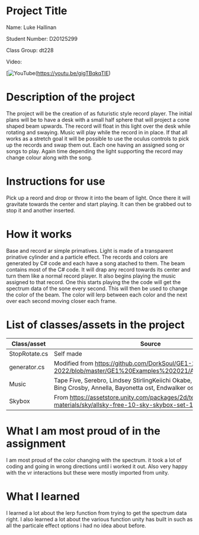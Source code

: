 # Project Title

Name: Luke Hallinan

Student Number: D20125299

Class Group: dt228

Video: 

[![YouTube](http://img.youtu.be/gigTBqkqTlE/0.jpg)(https://youtu.be/gigTBqkqTlE)

# Description of the project
The project will be the creation of as futuristic style record player. 
The initial plans will be to have a desk with a small half sphere that will project a cone shaped beam upwards.
The record will float in this light over the desk while rotating and swaying.
Music will play while the record in in place.
If that all works as a stretch goal it will be possible to use the oculus controls to pick up the records and swap them out.
Each one having an assigned song or songs to play.
Again time depending the light supporting the record may change colour along with the song.

# Instructions for use
Pick up a reord and drop or throw it into the beam of light.
Once there it will gravitate towards the center and start playing.
It can then be grabbed out to stop it and another inserted.

# How it works
Base and record ar simple primatives.
Light is made of a transparent prinative cylinder and a particle effect.
The records and colors are generated by C# code and each have a song atached to them.
The beam contains most of the C# code. 
It will drap any record towards its center and turn them like a normal record player.
It also begins playing the music assigned to that record.
One this starts playing the the code will get the spectrum data of the sone every second.
This will then be used to change the color of the beam.
The color will lerp between each color and the next over each second moving closer each frame.

# List of classes/assets in the project

| Class/asset | Source |
|-----------|-----------|
| StopRotate.cs | Self made |
| generator.cs | Modified from https://github.com/DorkSoul/GE1-2021-2022/blob/master/GE1%20Examples%202021/Assets/Generator.cs |
| Music | Tape Five, Serebro, Lindsey StirlingKeiichi Okabe, Caravan Palace, Bing Crosby, Annella, Bayonetta ost, Endwalker ost|
| Skybox | From https://assetstore.unity.com/packages/2d/textures-materials/sky/allsky-free-10-sky-skybox-set-146014 |


# What I am most proud of in the assignment
I am most proud of the color changing with the spectrum. it took a lot of coding and going in wrong directions until i worked it out.
Also very happy with the vr interactions but these were mostly imported from unity.

# What I learned
I learned a lot about the lerp function from trying to get the spectrum data right.
I also learned a lot about the various function unity has built in such as all the particale effect options i had no idea about before.
